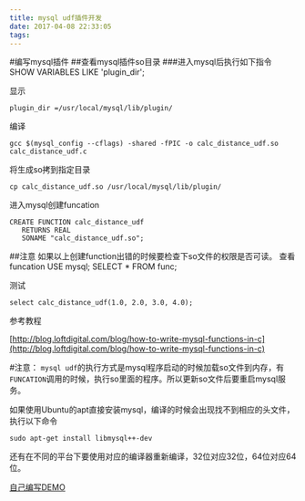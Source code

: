 ```yaml
---
title: mysql udf插件开发
date: 2017-04-08 22:33:05
tags:
---
```


#编写mysql插件
##查看mysql插件so目录
###进入mysql后执行如下指令
	SHOW VARIABLES LIKE 'plugin_dir';

显示

	plugin_dir =/usr/local/mysql/lib/plugin/
编译

	gcc $(mysql_config --cflags) -shared -fPIC -o calc_distance_udf.so calc_distance_udf.c

将生成so拷到指定目录

	cp calc_distance_udf.so /usr/local/mysql/lib/plugin/

进入mysql创建funcation

	CREATE FUNCTION calc_distance_udf 
	   RETURNS REAL
	   SONAME "calc_distance_udf.so";
##注意
	如果以上创建function出错的时候要检查下so文件的权限是否可读。
查看funcation
	USE mysql;
	SELECT * FROM func;

测试

 	select calc_distance_udf(1.0, 2.0, 3.0, 4.0);

参考教程

[http://blog.loftdigital.com/blog/how-to-write-mysql-functions-in-c](http://blog.loftdigital.com/blog/how-to-write-mysql-functions-in-c)

#注意：
 `mysql udf`的执行方式是mysql程序启动的时候加载so文件到内存，有`FUNCATION`调用的时候，执行so里面的程序。所以更新so文件后要重启mysql服务。

如果使用Ubuntu的apt直接安装mysql，编译的时候会出现找不到相应的头文件，执行以下命令

	sudo apt-get install libmysql++-dev

还有在不同的平台下要使用对应的编译器重新编译，32位对应32位，64位对应64位。

[自己编写DEMO](https://github.com/QUSIR/mysql_udf)
